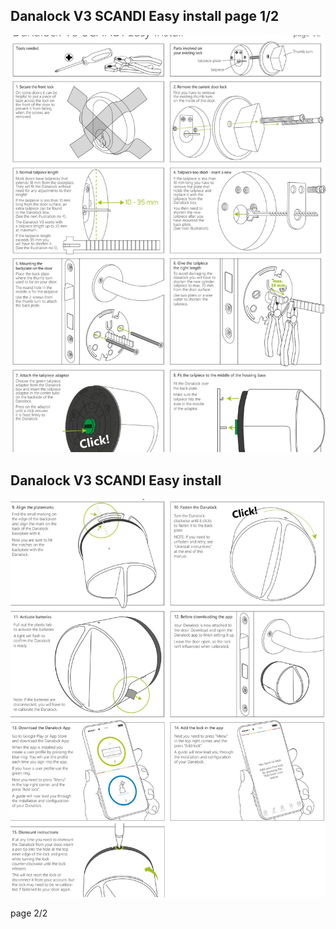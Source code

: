 ## Danalock V3 SCANDI Easy install page 1/2

![](_page_0_Figure_1.jpeg)

## Danalock V3 SCANDI Easy install

![](_page_1_Figure_1.jpeg)

page 2/2